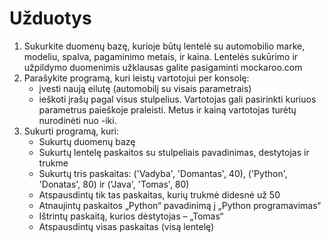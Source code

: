 # Užduotys
1. Sukurkite duomenų bazę, kurioje būtų lentelė su automobilio marke, modeliu, spalva, pagaminimo metais, ir kaina. Lentelės sukūrimo ir užpildymo duomenimis užklausas galite pasigaminti mockaroo.com
2. Parašykite programą, kuri leistų vartotojui per konsolę:
   * įvesti naują eilutę (automobilį su visais parametrais)
   * ieškoti įrašų pagal visus stulpelius. Vartotojas gali pasirinkti kuriuos parametrus paieškoje praleisti. Metus ir kainą vartotojas turėtų nurodinėti nuo -iki.
3. Sukurti programą, kuri:
   * Sukurtų duomenų bazę
   * Sukurtų lentelę paskaitos su stulpeliais pavadinimas, destytojas ir trukme
   * Sukurtų tris paskaitas: ('Vadyba', 'Domantas', 40), ('Python', 'Donatas', 80) ir ('Java', 'Tomas', 80)
   * Atspausdintų tik tas paskaitas, kurių trukmė didesnė už 50
   * Atnaujintų paskaitos „Python“ pavadinimą į „Python programavimas“
   * Ištrintų paskaitą, kurios dėstytojas – „Tomas“
   * Atspausdintų visas paskaitas (visą lentelę)
